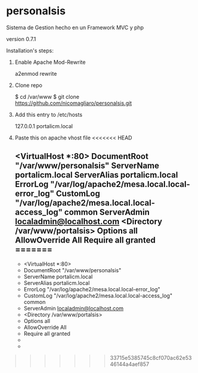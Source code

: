 personalsis
===========

Sistema de Gestion hecho en un Framework MVC y php

version 0.7.1

Installation's steps:

1) Enable Apache Mod-Rewrite

	a2enmod rewrite

2) Clone repo
	
	$ cd /var/www
	$ git clone https://github.com/nicomagliaro/personalsis.git

3) Add this entry to /etc/hosts
	
	127.0.0.1	portalicm.local

4) Paste this on apache vhost file
<<<<<<< HEAD
	
	<VirtualHost *:80>
    	DocumentRoot "/var/www/personalsis"
    	ServerName portalicm.local
		ServerAlias portalicm.local
    	ErrorLog "/var/log/apache2/mesa.local.local-error_log"
    	CustomLog "/var/log/apache2/mesa.local.local-access_log" common
		ServerAdmin localadmin@localhost.com
    	<Directory /var/www/portalsis>
        	Options all
        	AllowOverride All
    		Require all granted	
        </Directory>
	</VirtualHost>
=======
	-
	- <VirtualHost *:80>
	- DocumentRoot "/var/www/personalsis"
	- ServerName portalicm.local
	- ServerAlias portalicm.local
	- ErrorLog "/var/log/apache2/mesa.local.local-error_log"
	- CustomLog "/var/log/apache2/mesa.local.local-access_log" common
	- ServerAdmin localadmin@localhost.com
	- <Directory /var/www/portalsis>
	- Options all
	- AllowOverride All
	- Require all granted	
	- </Directory>
	- </VirtualHost>
>>>>>>> 33715e5385745c8cf070ac62e5346144a4aef857
